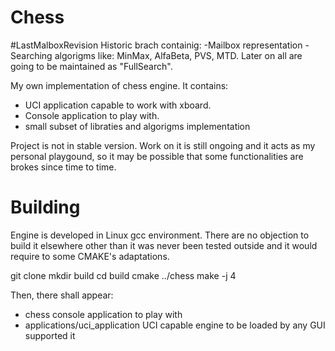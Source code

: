 # Chess
#LastMalboxRevision
Historic brach containig:
-Mailbox representation
-Searching algorigms like: MinMax, AlfaBeta, PVS, MTD. Later on all are going to be maintained as "FullSearch".

My own implementation of chess engine. It contains:
* UCI application capable to work with xboard.
* Console application to play with.
* small subset of libraties and algorigms implementation

Project is not in stable version. Work on it is still ongoing and it acts as my personal playgound, so it may be possible that some functionalities are brokes since time to time.

# Building
Engine is developed in Linux gcc environment. There are no objection to build it elsewhere other than it was never been tested outside and it would require to some CMAKE's adaptations.

git clone
mkdir build
cd build
cmake ../chess
make -j 4

Then, there shall appear:
 * chess console application to play with
 * applications/uci_application UCI capable engine to be loaded by any GUI supported it
